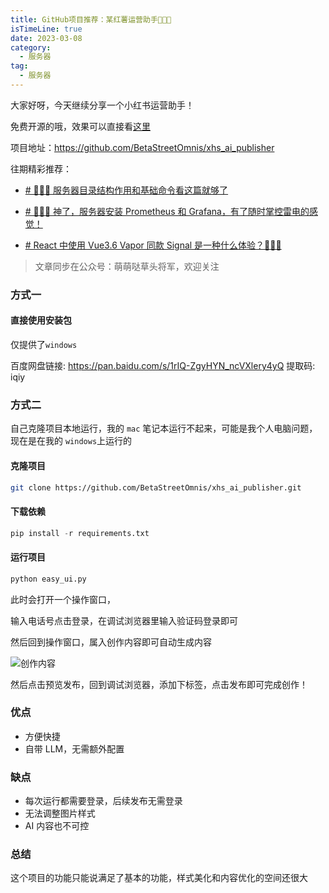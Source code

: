```yaml
---
title: GitHub项目推荐：某红薯运营助手🚀🚀🚀
isTimeLine: true
date: 2023-03-08
category:
  - 服务器
tag:
  - 服务器
---
```


大家好呀，今天继续分享一个小红书运营助手！

免费开源的哦，效果可以直接看[这里](https://www.xiaohongshu.com/explore/67cc517c000000000d01403b?app_platform=android&ignoreEngage=true&app_version=8.59.5&share_from_user_hidden=true&xsec_source=app_share&type=normal&xsec_token=CBp9tTfhd4ZqyDrxwITySsUkCFgbHBgmpcIMitYeJv3mY=&author_share=1&xhsshare=WeixinSession&shareRedId=ODo3QkU6SU42NzUyOTgwNjczOTlFPT48&apptime=1741443746&share_id=9a97b3a4038e4df39bf5ab44a539490a#pushState)

项目地址：<https://github.com/BetaStreetOmnis/xhs_ai_publisher>

往期精彩推荐：

- [# 🚀🚀🚀 服务器目录结构作用和基础命令看这篇就够了](https://juejin.cn/post/7477884567560192015)

- [# 🚀🚀🚀 神了，服务器安装 Prometheus 和 Grafana，有了随时掌控雷电的感觉！](https://juejin.cn/post/7477529172937687066)

- [# React 中使用 Vue3.6 Vapor 同款 Signal 是一种什么体验？🚀🚀🚀](https://juejin.cn/post/7478200404259536930)

> 文章同步在公众号：萌萌哒草头将军，欢迎关注

### 方式一

#### 直接使用安装包

仅提供了`windows`

百度网盘链接: <https://pan.baidu.com/s/1rIQ-ZgyHYN_ncVXlery4yQ> 提取码: iqiy

### 方式二

自己克隆项目本地运行，我的 `mac` 笔记本运行不起来，可能是我个人电脑问题，现在是在我的 `windows`上运行的

#### 克隆项目

```bash
git clone https://github.com/BetaStreetOmnis/xhs_ai_publisher.git
```

#### 下载依赖

```python
pip install -r requirements.txt
```

#### 运行项目

```python
python easy_ui.py
```

此时会打开一个操作窗口，

输入电话号点击登录，在调试浏览器里输入验证码登录即可

然后回到操作窗口，属入创作内容即可自动生成内容

![创作内容](https://p0-xtjj-private.juejin.cn/tos-cn-i-73owjymdk6/9ee3bd004a564dd0810a6617bb63cb3c~tplv-73owjymdk6-jj-mark-v1:0:0:0:0:5o6Y6YeR5oqA5pyv56S-5Yy6IEAg6JCM6JCM5ZOS6I2J5aS05bCG5Yab:q75.awebp?policy=eyJ2bSI6MywidWlkIjoiMTExNjc1OTU0MzI2MDcyNyJ9&rk3s=f64ab15b&x-orig-authkey=f32326d3454f2ac7e96d3d06cdbb035152127018&x-orig-expires=1743426225&x-orig-sign=d3OpnAsOaQ5iN94G97P2Ghkydvg%3D)

然后点击预览发布，回到调试浏览器，添加下标签，点击发布即可完成创作！

### 优点

- 方便快捷
- 自带 LLM，无需额外配置

### 缺点

- 每次运行都需要登录，后续发布无需登录
- 无法调整图片样式
- AI 内容也不可控

### 总结

这个项目的功能只能说满足了基本的功能，样式美化和内容优化的空间还很大
